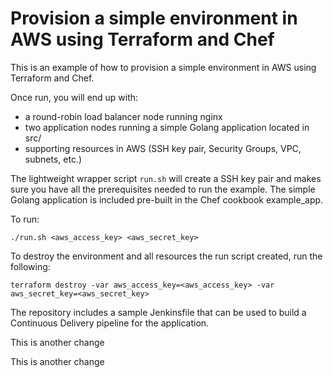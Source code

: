 # Provision a simple environment in AWS using Terraform and Chef
This is an example of how to provision a simple environment in AWS using Terraform and Chef.

Once run, you will end up with:
- a round-robin load balancer node running nginx
- two application nodes running a simple Golang application located in src/
- supporting resources in AWS (SSH key pair, Security Groups, VPC, subnets, etc.)

The lightweight wrapper script ```run.sh``` will create a SSH key pair and makes sure you have all the prerequisites needed to run the example. The simple Golang application is included pre-built in the Chef cookbook example_app.

To run:
```
./run.sh <aws_access_key> <aws_secret_key>
```

To destroy the environment and all resources the run script created, run the following:
```
terraform destroy -var aws_access_key=<aws_access_key> -var aws_secret_key=<aws_secret_key>
```

The repository includes a sample Jenkinsfile that can be used to build a Continuous Delivery pipeline for the application.

This is another change

This is another change
